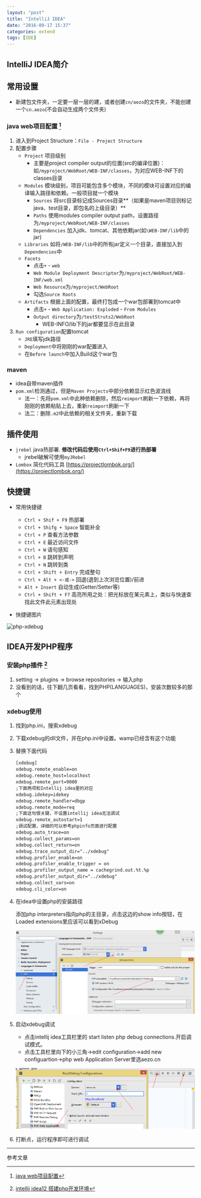 ```yaml
---
layout: "post"
title: "IntelliJ IDEA"
date: "2016-09-17 15:37"
categories: extend
tags: [IDE]
---
```


## IntelliJ IDEA简介

## 常用设置

- 新建包文件夹，一定要一层一层的建，或者创建`cn/aezo`的文件夹，不能创建一个`cn.aezo`(不会自动生成两个文件夹)

### java web项目配置 [^1]

1. 进入到Project Structure：`File - Project Structure`
2. 配置步骤
    - `Project` 项目级别
        - 主要是project compiler output的位置(src的编译位置)：如`/myproject/WebRoot/WEB-INF/classes`，为对应WEB-INF下的classes目录
    - `Modules` 模块级别，项目可能包含多个模块，不同的模块可设置对应的编译输入路径和依赖。一般项目就一个模块
        - `Sources` 将src目录标记成Sources目录**（如果是maven项目则标记java、test目录，即包名的上级目录）**
        - `Paths` 使用modules compiler output path，设置路径为`/myproject/WebRoot/WEB-INF/classes`
        - `Dependencies` 加入jdk、tomcat、其他依赖jar(如`\WEB-INF/lib`中的jar)
    - `Libraries` 如将`/WEB-INF/lib`中的所有jar定义一个目录，直接加入到`Dependencies`中
    - `Facets`
        - 点击`+` - `web`
        - `Web Module Deployment Descriptor`为`/myproject/WebRoot/WEB-INF/web.xml`
        - `Web Resource`为`/myproject/WebRoot`
        - 勾选`Source Roots`
    - `Artifacts` 根据上面的配置，最终打包成一个war包部署到tomcat中
        - 点击`+` - `Web Application: Exploded` - `From Modules`
        - `Output directory`为`/testStruts2/WebRoot`
            - WEB-INFO/lib下的jar都要显示在此目录
3. `Run configuration`配置tomcat
    - `JRE`填写jdk路径
    - `Deployment`中将刚刚的war配置进入
    - 在`Before launch`中加入Build这个war包

### maven

- idea自带maven插件
- `pom.xml`检测通过，但是`Maven Projects`中部分依赖显示红色波浪线
    - 法一：先将`pom.xml`中此种依赖删除，然后`reimport`刷新一下依赖，再将刚刚的依赖粘贴上去，重新`reimport`刷新一下
    - 法二：删除`.m2`中此依赖的相关文件夹，重新下载

## 插件使用

- `jrebel` java热部署. **修改代码后使用`Ctrl+Shif+F9`进行热部署**
    - jrebel破解可使用`myJRebel`
- `Lombox` 简化代码工具 [https://projectlombok.org/](https://projectlombok.org/)

## 快捷键

- 常用快捷键
    - `Ctrl + Shif + F9` 热部署
    - `Ctrl + Shifg + Space` 智能补全
    - `Ctrl + P` 查看方法参数
    - `Ctrl + E` 最近访问文件
    - `Ctrl + W` 语句感知
    - `Ctrl + B` 跳转到声明
    - `Ctrl + N` 跳转到类
    - `Ctrl + Shift + Entry` 完成整句
    - `Ctrl + Alt + <-或->` 回退(退到上次浏览位置)/前进
    - `Alt + Insert` 自动生成(Getter/Setter等)
    - `Ctrl + Shift + F7` 高亮所用之处：把光标放在某元素上，类似与快速查找此文件此元素出现处

- 快捷键图片

![php-xdebug](/data/images/2016/09/idea-keys.png)

## IDEA开发PHP程序

### 安装php插件 [^2]

1. setting -> plugins -> browse repositories -> 输入php
2. 没看到的话，往下翻几页看看，找到PHP(LANGUAGES)，安装次数较多的那个

### xdebug使用

1. 找到php.ini，搜索xdebug
2. 下载xdebug的dll文件，并在php.ini中设置。wamp已经含有这个功能
3. 替换下面代码

    ```html
    [xdebug]  
    xdebug.remote_enable=on  
    xdebug.remote_host=localhost  
    xdebug.remote_port=9000  
    ;下面两项和Intellij idea里的对应  
    xdebug.idekey=idekey  
    xdebug.remote_handler=dbgp  
    xdebug.remote_mode=req  
    ;下面这句很关键，不设置intellij idea无法调试  
    xdebug.remote_autostart=1  
    ;调试配置，详细的可以参考phpinfo页面进行配置  
    xdebug.auto_trace=on  
    xdebug.collect_params=on  
    xdebug.collect_return=on  
    xdebug.trace_output_dir="../xdebug"  
    xdebug.profiler_enable=on  
    xdebug.profiler_enable_trigger = on
    xdebug.profiler_output_name = cachegrind.out.%t.%p
    xdebug.profiler_output_dir="../xdebug"  
    xdebug.collect_vars=on  
    xdebug.cli_color=on
    ```

4. 在idea中设置php的安装路径

    添加php interpreters指向php的主目录，点击这边的show info按钮，在Loaded extensions里应该可以看到xDebug

    ![php-xdebug](/data/images/2016/09/php-xdebug.png)

5. 启动xdebug调试
    - 点击intellij idea工具栏里的 start listen php debug connections.开启调试模式。
    - 点击工具栏里向下的小三角->edit configuration->add new configuartion->php web Application Server里选aezo.cn

    ![php-xdebug](/data/images/2016/09/php-xdebug2.png)

6. 打断点，运行程序即可进行调试










---

参考文章

[^1]: [java web项目配置](https://github.com/judasn/IntelliJ-IDEA-Tutorial/blob/newMaster/eclipse-java-web-project-introduce.md)
[^2]: [intellij idea12 搭建php开发环境](http://blog.csdn.net/ysjjovo/article/details/13292787)
